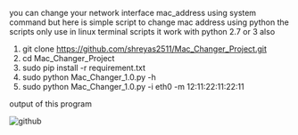 
you can change your network interface mac_address using system command 
but here is simple script to change mac address using python the scripts only 
use in linux terminal scripts it work with python 2.7 or 3 also 

1)  git clone  https://github.com/shreyas2511/Mac_Changer_Project.git
2)  cd Mac_Changer_Project
3)  sudo pip install -r requirement.txt
4)  sudo python Mac_Changer_1.0.py -h
5)  sudo python Mac_Changer_1.0.py -i eth0 -m 12:11:22:11:22:11


output of this program 

![github](https://user-images.githubusercontent.com/68802737/130044861-ac0a214a-3991-41af-97a8-9d4198c083a3.png)

